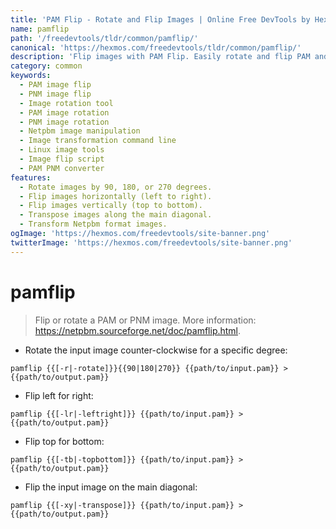 ```yaml
---
title: 'PAM Flip - Rotate and Flip Images | Online Free DevTools by Hexmos'
name: pamflip
path: '/freedevtools/tldr/common/pamflip/'
canonical: 'https://hexmos.com/freedevtools/tldr/common/pamflip/'
description: 'Flip images with PAM Flip. Easily rotate and flip PAM and PNM images using command line. Free online tool, no registration required.'
category: common
keywords:
  - PAM image flip
  - PNM image flip
  - Image rotation tool
  - PAM image rotation
  - PNM image rotation
  - Netpbm image manipulation
  - Image transformation command line
  - Linux image tools
  - Image flip script
  - PAM PNM converter
features:
  - Rotate images by 90, 180, or 270 degrees.
  - Flip images horizontally (left to right).
  - Flip images vertically (top to bottom).
  - Transpose images along the main diagonal.
  - Transform Netpbm format images.
ogImage: 'https://hexmos.com/freedevtools/site-banner.png'
twitterImage: 'https://hexmos.com/freedevtools/site-banner.png'
---
```


# pamflip

> Flip or rotate a PAM or PNM image.
> More information: <https://netpbm.sourceforge.net/doc/pamflip.html>.

- Rotate the input image counter-clockwise for a specific degree:

`pamflip {{[-r|-rotate]}}{{90|180|270}} {{path/to/input.pam}} > {{path/to/output.pam}}`

- Flip left for right:

`pamflip {{[-lr|-leftright]}} {{path/to/input.pam}} > {{path/to/output.pam}}`

- Flip top for bottom:

`pamflip {{[-tb|-topbottom]}} {{path/to/input.pam}} > {{path/to/output.pam}}`

- Flip the input image on the main diagonal:

`pamflip {{[-xy|-transpose]}} {{path/to/input.pam}} > {{path/to/output.pam}}`
